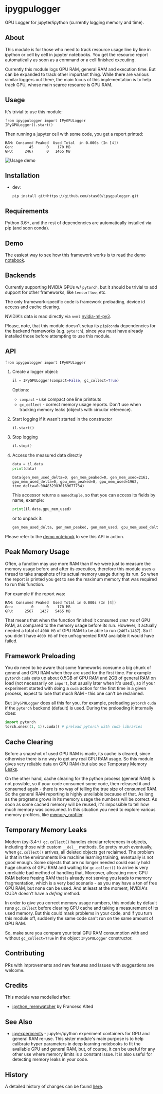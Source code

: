 <!--
[![pypi ipygpulogger version](https://img.shields.io/pypi/v/ipygpulogger.svg)](https://pypi.python.org/pypi/ipygpulogger)
[![Conda ipygpulogger version](https://img.shields.io/conda/v/stason/ipygpulogger.svg)](https://anaconda.org/stason/ipygpulogger)
[![Anaconda-Server Badge](https://anaconda.org/stason/ipygpulogger/badges/platforms.svg)](https://anaconda.org/stason/ipygpulogger)
[![ipygpulogger python compatibility](https://img.shields.io/pypi/pyversions/ipygpulogger.svg)](https://pypi.python.org/pypi/ipygpulogger)
[![ipygpulogger license](https://img.shields.io/pypi/l/ipygpulogger.svg)](https://pypi.python.org/pypi/ipygpulogger)
-->

# ipygpulogger

GPU Logger for jupyter/ipython (currently logging memory and time).

## About

This module is for those who need to track resource usage line by line in ipython or cell by cell in jupyter notebooks. You get the resource report automatically as soon as a command or a cell finished executing.

Currently this module logs GPU RAM, general RAM and execution time. But can be expanded to track other important thing. While there are various similar loggers out there, the main focus of this implementation is to help track GPU, whose main scarce resource is GPU RAM.

## Usage

It's trivial to use this module:

```
from ipygpulogger import IPyGPULogger
IPyGPULogger().start()
```

Then running a jupyter cell with some code, you get a report printed:
```
RAM: Consumed Peaked  Used Total  in 0.000s (In [4])
Gen:       45      0    170 MB
GPU:     2467      0   1465 MB
```

![Usage demo](docs/images/usage1.png)

## Installation

* dev:

   ```
   pip install git+https://github.com/stas00/ipygpulogger.git
   ```

<!--
will be available shortly
* pypi:

   ```
   pip install ipygpulogger
   ```
* conda:

   ```
   conda install -c fastai -c stason ipygpulogger
   ```
-->



## Requirements

Python 3.6+, and the rest of dependencies are automatically installed via pip (and soon conda).



## Demo

The easiest way to see how this framework works is to read the [demo notebook](https://github.com/stas00/ipygpulogger/blob/master/demo.ipynb).

## Backends

Currently supporting NVIDIA GPUs w/ `pytorch`, but it should be trivial to add support for other frameworks, like `tensorflow`, etc.

The only framework-specific code is framework preloading, device id access and cache clearing.

NVIDIA's data is read directly via `nvml` [nvidia-ml-py3](https://github.com/nicolargo/nvidia-ml-py3).

Please, note, that this module doesn't setup its `pip`/`conda` dependencies for the backend frameworks (e.g. `pytorch`), since you must have already installed those before attempting to use this module.


## API

```
from ipygpulogger import IPyGPULogger
```

1. Create a logger object:
   ```python
   il = IPyGPULogger(compact=False, gc_collect=True)
   ```
   Options:
   * `compact` - use compact one line printouts
   * `gc_collect` - correct memory usage reports. Don't use when tracking memory leaks (objects with circular reference).

2. Start logging if it wasn't started in the constructor
   ```python
   il.start()
   ```

3. Stop logging
   ```python
   il.stop()
   ```

4. Access the measured data directly
   ```python
   data = il.data
   print(data)
   ```

   ```
   Data(gen_mem_used_delta=0, gen_mem_peaked=0, gen_mem_used=2161, gpu_mem_used_delta=0, gpu_mem_peaked=0, gpu_mem_used=1962, time_delta=0.0048329830169677734)
   ```
   This accessor returns a `namedtuple`, so that you can access its fields by name,  example:

   ```python
   print(il.data.gpu_mem_used)
   ```
   or to unpack it:
   ```python
   gen_mem_used_delta, gen_mem_peaked, gen_mem_used, gpu_mem_used_delta, gpu_mem_peaked, gpu_mem_used, time_delta = il.data
   ```



Please refer to the [demo notebook](https://github.com/stas00/ipygpulogger/blob/master/demo.ipynb) to see this API in action.


## Peak Memory Usage

Often, a function may use more RAM than if we were just to measure the memory usage before and after its execution, therefore this module uses a thread to take snapshots of its actual memory usage during its run. So when the report is printed you get to see the maximum memory that was required to run this function.

For example if the report was:

```
RAM: Consumed Peaked  Used Total in 0.000s (In [4])
Gen:        0      0    170 MB
GPU:     2567   1437   5465 MB
```

That means that when the function finished it consumed `2467 MB` of GPU RAM, as compared to the memory usage before its run. However, it actually needed a total of `4000 MB` of GPU RAM to be able to run (`2467`+`1437`). So if you didn't have `4000 MB` of free unfragmented RAM available it would have failed.

## Framework Preloading

You do need to be aware that some frameworks consume a big chunk of general and GPU RAM when they are used for the first time. For example `pytorch` `cuda` [eats up](
https://docs.fast.ai/dev/gpu.html#unusable-gpu-ram-per-process) about 0.5GB of GPU RAM and 2GB of general RAM on load (not necessarily on `import`, but usually later when it's used), so if your experiment started with doing a `cuda` action for the first time in a given process, expect to lose that much RAM - this one can't be reclaimed.

But `IPyGPULogger` does all this for you, for example, preloading `pytorch` `cuda` if the `pytorch` backend (default) is used. During the preloading it internally does:

   ```python
   import pytorch
   torch.ones((1, 1)).cuda() # preload pytorch with cuda libraries
   ```

## Cache Clearing

Before a snapshot of used GPU RAM is made, its cache is cleared, since otherwise there is no way to get any real GPU RAM usage. So this module gives very reliable data on GPU RAM (but also see [Temporary Memory Leaks](#temporary-memory-leaks).

On the other hand, cache clearing for the python process (general RAM) is not possible, so if your code consumed some code, then released it and consumed again - there is no way of telling the true size of consumed RAM. So the general RAM reporting is highly unreliable because of that. As long as the programs grows in its memory usage the numbers will be correct. As soon as some cached memory will be reused, it's impossible to tell how much memory was consumed. In this situation you need to explore various memory profilers, like [memory_profiler](https://pypi.org/project/memory-profiler/).

## Temporary Memory Leaks

Modern (py-3.4+)` gc.collect()` handles circular references in objects, including those with custom `__del__` methods. So pretty much eventually, when `gc.collect()` arrives, all deleted objects get reclaimed. The problem is that in the environments like machine learning training, eventually is not good enough. Some objects that are no longer needed could easily hold huge chunks of GPU RAM and waiting for `gc.collect()` to arrive is very unreliable bad method of handling that. Moreover, allocating more GPU RAM before freeing RAM that is already not serving you leads to memory fragmentation, which is a very bad scenario - as you may have a ton of free GPU RAM, but none can be used. And at least at the moment, NVIDIA's CUDA doesn't have a *defrag* method.

In order to give you correct memory usage numbers, this module by default runs `gc.collect` before clearing GPU cache and taking a measurement of its used memory. But this could mask problems in your code, and if you turn this module off, suddenly the same code can't run on the same amount of GPU RAM.

So, make sure you compare your total GPU RAM consumption with and without `gc_collect=True` in the object `IPyGPULogger` constructor.


## Contributing

PRs with improvements and new features and Issues with suggestions are welcome.


## Credits

This module was modelled after:

* [ipython_memwatcher](https://github.com/FrancescAlted/ipython_memwatcher) by Francesc Alted


## See Also

- [ipyexperiments](https://github.com/stas00/ipyexperiments) - jupyter/ipython experiment containers for GPU and general RAM re-use. This sister module's main purpose is to help calibrate hyper parameters in deep learning notebooks to fit the available GPU and general RAM, but, of course, it can be useful for any other use where memory limits is a constant issue. It is also useful for detecting memory leaks in your code.


## History

A detailed history of changes can be found [here](https://github.com/stas00/ipygpulogger/blob/master/CHANGES.md).
